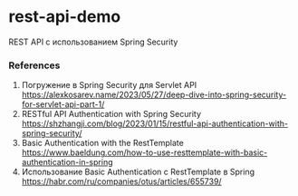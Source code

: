 # rest-api-demo
REST API с использованием Spring Security

### References
1. Погружение в Spring Security для Servlet API https://alexkosarev.name/2023/05/27/deep-dive-into-spring-security-for-servlet-api-part-1/
2. RESTful API Authentication with Spring Security https://shzhangji.com/blog/2023/01/15/restful-api-authentication-with-spring-security/
3. Basic Authentication with the RestTemplate https://www.baeldung.com/how-to-use-resttemplate-with-basic-authentication-in-spring
4. Использование Basic Authentication с RestTemplate в Spring https://habr.com/ru/companies/otus/articles/655739/